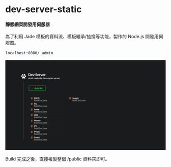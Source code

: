 # dev-server-static

#### 靜態網頁開發用伺服器 

為了利用 Jade 模板的資料流、模板繼承/抽換等功能，製作的 Node.js 開發用伺服器。

``` html
localhost:8080/_admin
```

![Admin 介面](./demo.png)

Build 完成之後，直接複製整個 /public 資料夾即可。
